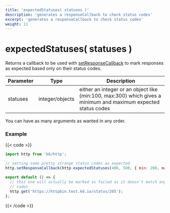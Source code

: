 ```yaml
---
title: 'expectedStatuses( statuses )'
description: 'generates a responseCallback to check status codes'
excerpt: 'generates a responseCallback to check status codes'
weight: 11
---
```


# expectedStatuses( statuses )

Returns a callback to be used with [setResponseCallback](/docs/k6/<K6_VERSION>/javascript-api/k6-http/set-response-callback) to mark responses as expected based only on their status codes.

| Parameter | Type            | Description                                                                                                    |
| --------- | --------------- | -------------------------------------------------------------------------------------------------------------- |
| statuses  | integer/objects | either an integer or an object like {min:100, max:300} which gives a minimum and maximum expected status codes |

You can have as many arguments as wanted in any order.

### Example

{{< code >}}

```javascript
import http from 'k6/http';

// setting some pretty strange status codes as expected
http.setResponseCallback(http.expectedStatuses(406, 500, { min: 200, max: 204 }, 302, { min: 305, max: 405 }));

export default () => {
  // this one will actually be marked as failed as it doesn't match any of the above listed status
  // codes
  http.get('https://httpbin.test.k6.io/status/205');
};
```

{{< /code >}}
